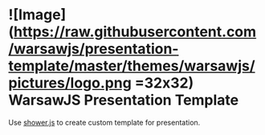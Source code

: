 # ![Image](https://raw.githubusercontent.com/warsawjs/presentation-template/master/themes/warsawjs/pictures/logo.png =32x32) WarsawJS Presentation Template

Use [shower.js][0] to create custom template for presentation.

[0]: https://github.com/shower/
